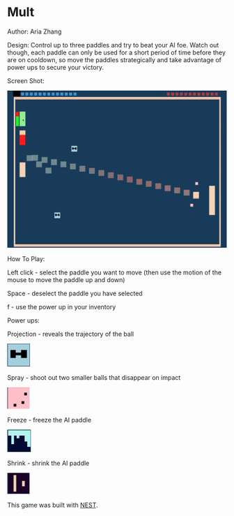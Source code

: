 # Mult

Author: Aria Zhang

Design: Control up to three paddles and try to beat your AI foe. Watch out though, each paddle can only be used for a short period of time before they are on cooldown, so move the paddles strategically and take advantage of power ups to secure your victory.

Screen Shot:

![Screen Shot](mult_gameplay.png)

How To Play:

Left click - select the paddle you want to move (then use the motion of the mouse to move the paddle up and down)

Space - deselect the paddle you have selected

f - use the power up in your inventory

Power ups:

Projection - reveals the trajectory of the ball

![Screen Shot](projection.png)

Spray - shoot out two smaller balls that disappear on impact

![Screen Shot](spray.png)

Freeze - freeze the AI paddle

![Screen Shot](freeze.png)

Shrink - shrink the AI paddle

![Screen Shot](shrink.png)



This game was built with [NEST](NEST.md).
